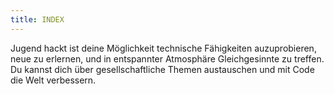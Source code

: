 ```yaml
---
title: INDEX
---
```


Jugend hackt ist deine Möglichkeit technische Fähigkeiten auzuprobieren, neue zu erlernen, und in entspannter Atmosphäre Gleichgesinnte zu treffen. Du kannst dich über gesellschaftliche Themen austauschen und mit Code die Welt verbessern.
